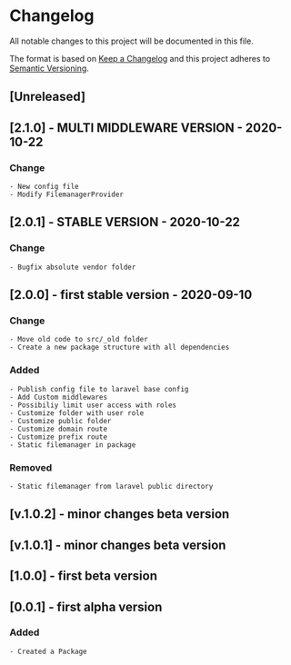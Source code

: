# Changelog
All notable changes to this project will be documented in this file.

The format is based on [Keep a Changelog](http://keepachangelog.com/en/1.0.0/)
and this project adheres to [Semantic Versioning](http://semver.org/spec/v2.0.0.html).

## [Unreleased]

## [2.1.0] - MULTI MIDDLEWARE VERSION - 2020-10-22
### Change
    - New config file
    - Modify FilemanagerProvider

## [2.0.1] - STABLE VERSION - 2020-10-22
### Change
    - Bugfix absolute vendor folder

## [2.0.0]   - first stable version - 2020-09-10
### Change
    - Move old code to src/_old folder
    - Create a new package structure with all dependencies
### Added
    - Publish config file to laravel base config
    - Add Custom middlewares
    - Possibiliy limit user access with roles
    - Customize folder with user role
    - Customize public folder
    - Customize domain route
    - Customize prefix route
    - Static filemanager in package
### Removed
    - Static filemanager from laravel public directory

## [v.1.0.2] - minor changes beta version

## [v.1.0.1] - minor changes beta version

## [1.0.0]   - first beta version

## [0.0.1]   - first alpha version
### Added
    - Created a Package





